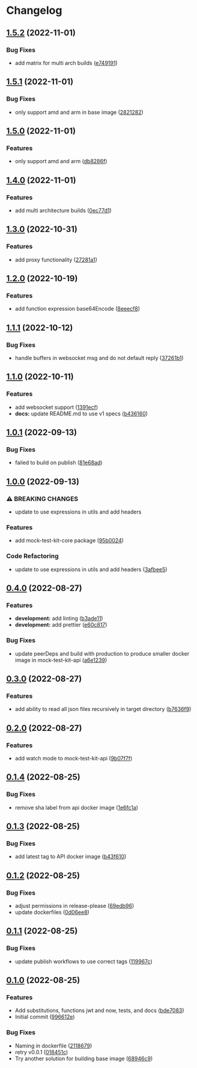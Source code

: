 # Changelog

## [1.5.2](https://github.com/rise8-us/mock-test-kit/compare/mock-test-kit-v1.5.1...mock-test-kit-v1.5.2) (2022-11-01)


### Bug Fixes

* add matrix for multi arch builds ([e749191](https://github.com/rise8-us/mock-test-kit/commit/e749191e85472c4c3617176ba7d77090351aa780))

## [1.5.1](https://github.com/rise8-us/mock-test-kit/compare/mock-test-kit-v1.5.0...mock-test-kit-v1.5.1) (2022-11-01)


### Bug Fixes

* only support amd and arm in base image ([2821282](https://github.com/rise8-us/mock-test-kit/commit/2821282f8d5077b4845ea8c60a18f4317d4dcf50))

## [1.5.0](https://github.com/rise8-us/mock-test-kit/compare/mock-test-kit-v1.4.0...mock-test-kit-v1.5.0) (2022-11-01)


### Features

* only support amd and arm ([db8286f](https://github.com/rise8-us/mock-test-kit/commit/db8286f134d87de1c262463d4311865571b5473b))

## [1.4.0](https://github.com/rise8-us/mock-test-kit/compare/mock-test-kit-v1.3.0...mock-test-kit-v1.4.0) (2022-11-01)


### Features

* add multi architecture builds ([0ec77d1](https://github.com/rise8-us/mock-test-kit/commit/0ec77d15ddfbf9f5d9a99aa2c3b24880a6a6cc0c))

## [1.3.0](https://github.com/rise8-us/mock-test-kit/compare/mock-test-kit-v1.2.0...mock-test-kit-v1.3.0) (2022-10-31)


### Features

* add proxy functionality ([27281a1](https://github.com/rise8-us/mock-test-kit/commit/27281a10d48913c4d58ff3a22f531d5347a19ca2))

## [1.2.0](https://github.com/rise8-us/mock-test-kit/compare/mock-test-kit-v1.1.1...mock-test-kit-v1.2.0) (2022-10-19)


### Features

* add function expression base64Encode ([8eeecf8](https://github.com/rise8-us/mock-test-kit/commit/8eeecf8dd4d1853baedea74b46fc1ea68bc4e6ab))

## [1.1.1](https://github.com/rise8-us/mock-test-kit/compare/mock-test-kit-v1.1.0...mock-test-kit-v1.1.1) (2022-10-12)


### Bug Fixes

* handle buffers in websocket msg and do not default reply ([37261b1](https://github.com/rise8-us/mock-test-kit/commit/37261b1a27358445a15838eb68301fcee951bed0))

## [1.1.0](https://github.com/rise8-us/mock-test-kit/compare/mock-test-kit-v1.0.1...mock-test-kit-v1.1.0) (2022-10-11)


### Features

* add websocket support ([1391ecf](https://github.com/rise8-us/mock-test-kit/commit/1391ecf3d589ed9ef1c518403c417fb23a0b8b2c))
* **docs:** update README.md to use v1 specs ([b436160](https://github.com/rise8-us/mock-test-kit/commit/b4361607472e2ea3700c4694934f687cb72772e7))

## [1.0.1](https://github.com/rise8-us/mock-test-kit/compare/mock-test-kit-v1.0.0...mock-test-kit-v1.0.1) (2022-09-13)


### Bug Fixes

* failed to build on publish ([81e68ad](https://github.com/rise8-us/mock-test-kit/commit/81e68ad8d5fe492f8370918a2060a075c6bce595))

## [1.0.0](https://github.com/rise8-us/mock-test-kit/compare/mock-test-kit-v0.4.0...mock-test-kit-v1.0.0) (2022-09-13)


### ⚠ BREAKING CHANGES

* update to use expressions in utils and add headers

### Features

* add mock-test-kit-core package ([95b0024](https://github.com/rise8-us/mock-test-kit/commit/95b002464f9d1c1f9d05c4d58c3bf414a04cbb6a))


### Code Refactoring

* update to use expressions in utils and add headers ([3afbee5](https://github.com/rise8-us/mock-test-kit/commit/3afbee5de3909330a4b30026129cfbe5e35aff61))

## [0.4.0](https://github.com/rise8-us/mock-test-kit/compare/mock-test-kit-v0.3.0...mock-test-kit-v0.4.0) (2022-08-27)


### Features

* **development:** add linting ([b3ade11](https://github.com/rise8-us/mock-test-kit/commit/b3ade11f805a6a82159625aa06915ac5df09de99))
* **development:** add prettier ([e60c817](https://github.com/rise8-us/mock-test-kit/commit/e60c817ee72deded4ade9577cbf63f2a21f597ef))


### Bug Fixes

* update peerDeps and build with production to produce smaller docker image in mock-test-kit-api ([a6e1239](https://github.com/rise8-us/mock-test-kit/commit/a6e1239a2a296d95b01e15fd12ceece7a95a9dfb))

## [0.3.0](https://github.com/rise8-us/mock-test-kit/compare/mock-test-kit-v0.2.0...mock-test-kit-v0.3.0) (2022-08-27)


### Features

* add ability to read all json files recursively in target directory ([b7636f9](https://github.com/rise8-us/mock-test-kit/commit/b7636f99e7d0705b5ed12b6e74280e72d26f8aff))

## [0.2.0](https://github.com/rise8-us/mock-test-kit/compare/mock-test-kit-v0.1.4...mock-test-kit-v0.2.0) (2022-08-27)


### Features

* add watch mode to mock-test-kit-api ([9b07f7f](https://github.com/rise8-us/mock-test-kit/commit/9b07f7f27b26a7a0d6227d80cd911e562af6d2e6))

## [0.1.4](https://github.com/rise8-us/mock-test-kit/compare/mock-test-kit-v0.1.3...mock-test-kit-v0.1.4) (2022-08-25)


### Bug Fixes

* remove sha label from api docker image ([1e6fc1a](https://github.com/rise8-us/mock-test-kit/commit/1e6fc1a4212abdefcb728ccdadda54ea30ba0a38))

## [0.1.3](https://github.com/rise8-us/mock-test-kit/compare/mock-test-kit-v0.1.2...mock-test-kit-v0.1.3) (2022-08-25)


### Bug Fixes

* add latest tag to API docker image ([b43f610](https://github.com/rise8-us/mock-test-kit/commit/b43f6102b7fdad2cf4bfa86bf966d861335984cf))

## [0.1.2](https://github.com/rise8-us/mock-test-kit/compare/mock-test-kit-v0.1.1...mock-test-kit-v0.1.2) (2022-08-25)


### Bug Fixes

* adjust permissions in release-please ([69edb96](https://github.com/rise8-us/mock-test-kit/commit/69edb96211379ecd38bde1322a02fc2d5ebed24c))
* update dockerfiles ([0d06ee8](https://github.com/rise8-us/mock-test-kit/commit/0d06ee8fc0bac4f8ed6b9c780604881c6a0090d6))

## [0.1.1](https://github.com/rise8-us/mock-test-kit/compare/mock-test-kit-v0.1.0...mock-test-kit-v0.1.1) (2022-08-25)


### Bug Fixes

* update publish workflows to use correct tags ([119967c](https://github.com/rise8-us/mock-test-kit/commit/119967c5d7f682be204c98577500973fa81d6b56))

## [0.1.0](https://github.com/rise8-us/mock-test-kit/compare/mock-test-kit-v0.0.2...mock-test-kit-v0.1.0) (2022-08-25)


### Features

* Add substitutions, functions jwt and now, tests, and docs ([bde7083](https://github.com/rise8-us/mock-test-kit/commit/bde70839373f32aef0e01dad376aecbc40f362d2))
* Initial commit ([996612e](https://github.com/rise8-us/mock-test-kit/commit/996612eaf61adcd86c7a0d0582d42c9ccb90f854))


### Bug Fixes

* Naming in dockerfile ([2118679](https://github.com/rise8-us/mock-test-kit/commit/21186796cd1441f53643f8cea1afbe7808ea7936))
* retry v0.0.1 ([018451c](https://github.com/rise8-us/mock-test-kit/commit/018451c95b97ecba0002d52c73365640c2ab3ac3))
* Try another solution for building base image ([68946c9](https://github.com/rise8-us/mock-test-kit/commit/68946c94dcc719ac1b664dcef98a6d2fae22c63f))

